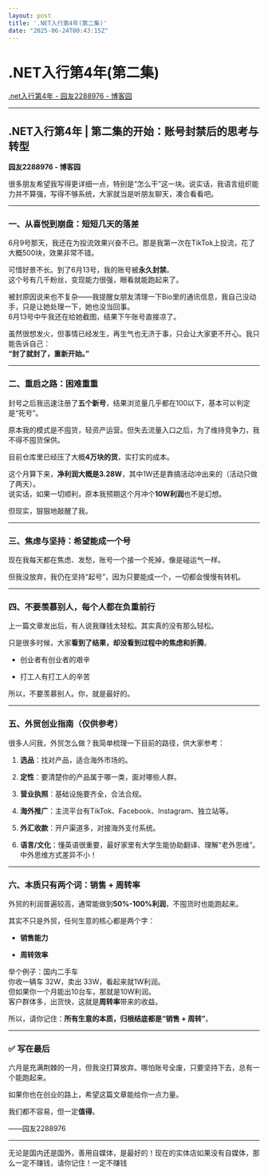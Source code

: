 ```yaml
---
layout: post
title: '.NET入行第4年(第二集)'
date: "2025-06-24T00:43:15Z"
---
```

.NET入行第4年(第二集)
==============

[.net入行第4年 - 园友2288976 - 博客园](https://www.cnblogs.com/jiaozai891/p/18912783)

* * *

.NET入行第4年 | 第二集的开始：账号封禁后的思考与转型
------------------------------

**园友2288976 - 博客园**

很多朋友希望我写得更详细一点，特别是“怎么干”这一块。说实话，我语言组织能力并不算强，写得不够系统，大家就当是听朋友聊天，凑合看看吧。

* * *

### 一、从喜悦到崩盘：短短几天的落差

6月9号那天，我还在为投流效果兴奋不已。那是我第一次在TikTok上投流，花了大概500块，效果非常不错。

可惜好景不长。到了6月13号，我的账号被**永久封禁**。  
这个号有几千粉丝，变现能力很强，眼看就能跑起来了。

被封原因说来也不复杂——我提醒女朋友清理一下Bio里的通讯信息，我自己没动手，只是让她处理一下，她也没当回事。  
6月13号中午我还在给她截图，结果下午账号直接凉了。

虽然很想发火，但事情已经发生，再生气也无济于事，只会让大家更不开心。我只能告诉自己：  
**“封了就封了，重新开始。”**

* * *

### 二、重启之路：困难重重

封号之后我迅速注册了**五个新号**，结果浏览量几乎都在100以下，基本可以判定是“死号”。

原本我的模式是不囤货，轻资产运营。但失去流量入口之后，为了维持竞争力，我不得不囤货保供。

目前仓库里已经压了大概**4万块的货**，实打实的成本。

这个月算下来，**净利润大概是3.28W**，其中1W还是靠搞活动冲出来的（活动只做了两天）。  
说实话，如果一切顺利，原本我预期这个月冲个**10W利润**也不是幻想。

但现实，狠狠地敲醒了我。

* * *

### 三、焦虑与坚持：希望能成一个号

现在我每天都在焦虑、发愁，账号一个接一个死掉，像是碰运气一样。

但我没放弃，我仍在坚持“起号”，因为只要能成一个，一切都会慢慢有转机。

* * *

### 四、不要羡慕别人，每个人都在负重前行

上一篇文章发出后，有人说我赚钱太轻松。其实真的没有那么轻松。

只是很多时候，大家**看到了结果，却没看到过程中的焦虑和折腾**。

*   创业者有创业者的艰辛
    
*   打工人有打工人的辛苦
    

所以，不要羡慕别人。你，就是最好的。

* * *

### 五、外贸创业指南（仅供参考）

很多人问我，外贸怎么做？我简单梳理一下目前的路径，供大家参考：

1.  **选品**：找对产品，适合海外市场的。
    
2.  **定性**：要清楚你的产品属于哪一类，面对哪些人群。
    
3.  **营业执照**：基础设施要齐全，合法合规。
    
4.  **海外推广**：主流平台有TikTok、Facebook、Instagram、独立站等。
    
5.  **外汇收款**：开户渠道多，对接海外支付系统。
    
6.  **语言/文化**：懂英语很重要，最好家里有大学生能协助翻译、理解“老外思维”。中外思维方式差异不小！
    

* * *

### 六、本质只有两个词：**销售 + 周转率**

外贸的利润普遍较高，通常能做到**50%-100%利润**，不囤货时也能跑起来。

其实不只是外贸，任何生意的核心都是两个字：

*   **销售能力**
    
*   **周转效率**
    

举个例子：国内二手车  
你收一辆车 32W，卖出 33W，看起来就1W利润。  
但如果你一个月能出10台车，那就是10W利润。  
客户群体多，出货快，这就是**周转率**带来的收益。

所以，请你记住：**所有生意的本质，归根结底都是“销售 + 周转”**。

* * *

### ✅ 写在最后

六月是充满荆棘的一月，但我没打算放弃。哪怕账号全废，只要坚持下去，总有一个能跑起来。

如果你也在创业的路上，希望这篇文章能给你一点力量。

我们都不容易，但一定**值得**。

——园友2288976

* * *

无论是国内还是国外，善用自媒体，是最好的！现在的实体店如果没有自媒体，那么一定不赚钱，请你记住！一定不赚钱